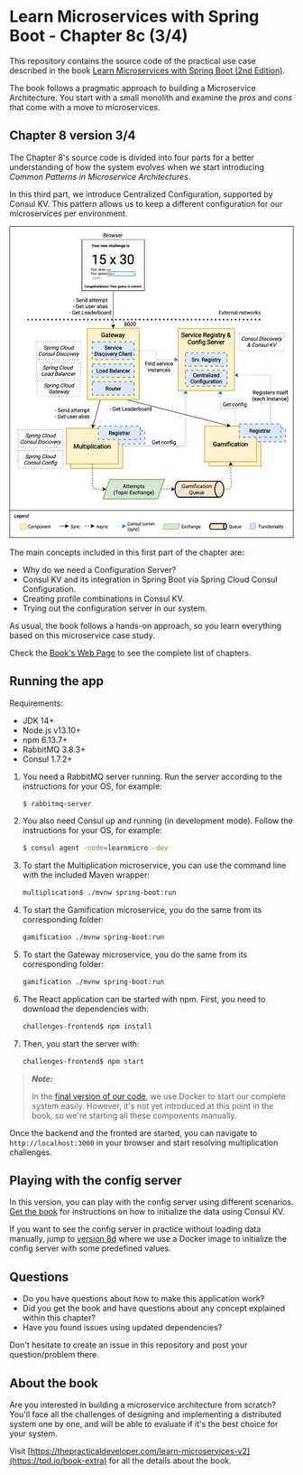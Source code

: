 # Learn Microservices with Spring Boot - Chapter 8c (3/4)

This repository contains the source code of the practical use case described in the book [Learn Microservices with Spring Boot (2nd Edition)](https://tpd.io/book-extra).

The book follows a pragmatic approach to building a Microservice Architecture. You start with a small monolith and examine the _pros_ and _cons_ that come with a move to microservices. 

## Chapter 8 version 3/4

The Chapter 8's source code is divided into four parts for a better understanding of how the system evolves when we start introducing _Common Patterns in Microservice Architectures_.

In this third part, we introduce Centralized Configuration, supported by Consul KV. This pattern allows us to keep a different configuration for our microservices per environment.

![Logical View - Chapter 8 3/4](resources/microservice_patterns-Config-Server.png)

The main concepts included in this first part of the chapter are:

* Why do we need a Configuration Server?
* Consul KV and its integration in Spring Boot via Spring Cloud Consul Configuration.
* Creating profile combinations in Consul KV.
* Trying out the configuration server in our system.

As usual, the book follows a hands-on approach, so you learn everything based on this microservice case study.

Check the [Book's Web Page](https://tpd.io/book-extra) to see the complete list of chapters.

## Running the app

Requirements:

* JDK 14+
* Node.js v13.10+
* npm 6.13.7+
* RabbitMQ 3.8.3+
* Consul 1.7.2+

1. You need a RabbitMQ server running. Run the server according to the instructions for your OS, for example:
    ```bash
    $ rabbitmq-server
    ```
1. You also need Consul up and running (in development mode). Follow the instructions for your OS, for example:
    ```bash
    $ consul agent -node=learnmicro -dev
    ```
1. To start the Multiplication microservice, you can use the command line with the included Maven wrapper:
    ```bash
    multiplication$ ./mvnw spring-boot:run
    ```
2. To start the Gamification microservice, you do the same from its corresponding folder:
    ```bash
    gamification ./mvnw spring-boot:run
    ```
3. To start the Gateway microservice, you do the same from its corresponding folder:
    ```bash
    gamification ./mvnw spring-boot:run
    ```
2. The React application can be started with npm. First, you need to download the dependencies with:
    ```bash
    challenges-frontend$ npm install
    ```
3. Then, you start the server with:
    ```bash
    challenges-frontend$ npm start
    ```

> **_Note:_**
> 
> In the [final version of our code](https://github.com/Book-Microservices-v2/chapter08d), we use Docker to start our complete system easily. However, it's not yet introduced at this point in the book, so we're starting all these components manually.

Once the backend and the fronted are started, you can navigate to `http://localhost:3000` in your browser and start resolving multiplication challenges.

## Playing with the config server

In this version, you can play with the config server using different scenarios. [Get the book](https://tpd.io/book-extra) for instructions on how to initialize the data using Consul KV.

If you want to see the config server in practice without loading data manually, jump to [version 8d](https://github.com/Book-Microservices-v2/chapter08d) where we use a Docker image to initialize the config server with some predefined values.

## Questions

* Do you have questions about how to make this application work?
* Did you get the book and have questions about any concept explained within this chapter?
* Have you found issues using updated dependencies?

Don't hesitate to create an issue in this repository and post your question/problem there. 

## About the book

Are you interested in building a microservice architecture from scratch? You'll face all the challenges of designing and implementing a distributed system one by one, and will be able to evaluate if it's the best choice for your system.

Visit [https://thepracticaldeveloper.com/learn-microservices-v2](https://tpd.io/book-extra) for all the details about the book.
